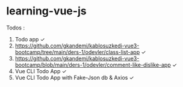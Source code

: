 # learning-vue-js


Todos :

1. Todo app ✓
2. https://github.com/gkandemi/kablosuzkedi-vue3-bootcamp/tree/main/ders-1/odevler/class-list-app ✓
3. https://github.com/gkandemi/kablosuzkedi-vue3-bootcamp/blob/main/ders-1/odevler/comment-like-dislike-app ✓
4. Vue CLI Todo App ✓
5. Vue CLI Todo App with Fake-Json db & Axios ✓
